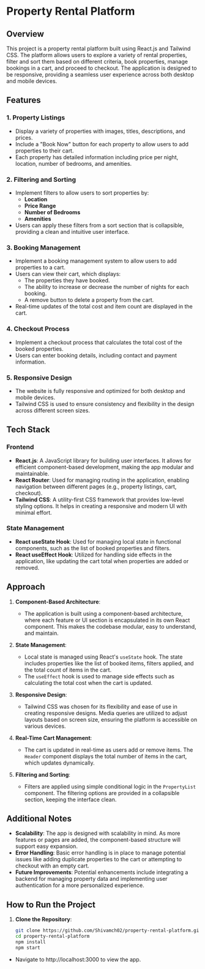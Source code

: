 # Property Rental Platform

## Overview

This project is a property rental platform built using React.js and Tailwind CSS. The platform allows users to explore a variety of rental properties, filter and sort them based on different criteria, book properties, manage bookings in a cart, and proceed to checkout. The application is designed to be responsive, providing a seamless user experience across both desktop and mobile devices.

## Features

### 1. Property Listings
- Display a variety of properties with images, titles, descriptions, and prices.
- Include a "Book Now" button for each property to allow users to add properties to their cart.
- Each property has detailed information including price per night, location, number of bedrooms, and amenities.

### 2. Filtering and Sorting
- Implement filters to allow users to sort properties by:
  - **Location**
  - **Price Range**
  - **Number of Bedrooms**
  - **Amenities**
- Users can apply these filters from a sort section that is collapsible, providing a clean and intuitive user interface.

### 3. Booking Management
- Implement a booking management system to allow users to add properties to a cart.
- Users can view their cart, which displays:
  - The properties they have booked.
  - The ability to increase or decrease the number of nights for each booking.
  - A remove button to delete a property from the cart.
- Real-time updates of the total cost and item count are displayed in the cart.

### 4. Checkout Process
- Implement a checkout process that calculates the total cost of the booked properties.
- Users can enter booking details, including contact and payment information.

### 5. Responsive Design
- The website is fully responsive and optimized for both desktop and mobile devices.
- Tailwind CSS is used to ensure consistency and flexibility in the design across different screen sizes.

## Tech Stack

### Frontend
- **React.js**: A JavaScript library for building user interfaces. It allows for efficient component-based development, making the app modular and maintainable.
- **React Router**: Used for managing routing in the application, enabling navigation between different pages (e.g., property listings, cart, checkout).
- **Tailwind CSS**: A utility-first CSS framework that provides low-level styling options. It helps in creating a responsive and modern UI with minimal effort.

### State Management
- **React useState Hook**: Used for managing local state in functional components, such as the list of booked properties and filters.
- **React useEffect Hook**: Utilized for handling side effects in the application, like updating the cart total when properties are added or removed.

## Approach

1. **Component-Based Architecture**:
   - The application is built using a component-based architecture, where each feature or UI section is encapsulated in its own React component. This makes the codebase modular, easy to understand, and maintain.

2. **State Management**:
   - Local state is managed using React's `useState` hook. The state includes properties like the list of booked items, filters applied, and the total count of items in the cart.
   - The `useEffect` hook is used to manage side effects such as calculating the total cost when the cart is updated.

3. **Responsive Design**:
   - Tailwind CSS was chosen for its flexibility and ease of use in creating responsive designs. Media queries are utilized to adjust layouts based on screen size, ensuring the platform is accessible on various devices.

4. **Real-Time Cart Management**:
   - The cart is updated in real-time as users add or remove items. The `Header` component displays the total number of items in the cart, which updates dynamically.

5. **Filtering and Sorting**:
   - Filters are applied using simple conditional logic in the `PropertyList` component. The filtering options are provided in a collapsible section, keeping the interface clean.

## Additional Notes

- **Scalability**: The app is designed with scalability in mind. As more features or pages are added, the component-based structure will support easy expansion.
- **Error Handling**: Basic error handling is in place to manage potential issues like adding duplicate properties to the cart or attempting to checkout with an empty cart.
- **Future Improvements**: Potential enhancements include integrating a backend for managing property data and implementing user authentication for a more personalized experience.

## How to Run the Project

1. **Clone the Repository**:
   ```bash
   git clone https://github.com/Shivamch02/property-rental-platform.git
   cd property-rental-platform
   npm install
   npm start
- Navigate to http://localhost:3000 to view the app.

